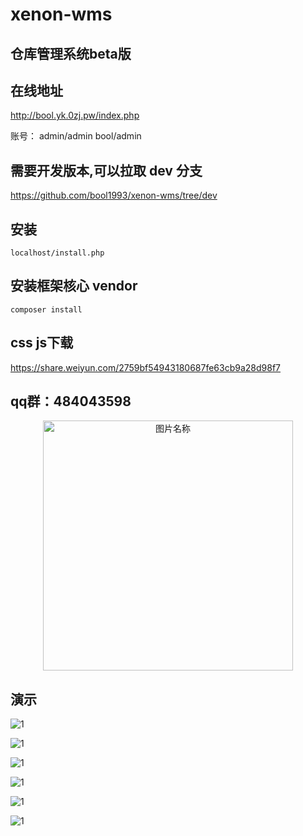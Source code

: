 # xenon-wms

## 仓库管理系统beta版


## 在线地址 

http://bool.yk.0zj.pw/index.php

账号： admin/admin   bool/admin


## 需要开发版本,可以拉取 dev 分支

https://github.com/bool1993/xenon-wms/tree/dev


## 安装
	
	localhost/install.php

## 安装框架核心 vendor

	composer install


## css js下载

https://share.weiyun.com/2759bf54943180687fe63cb9a28d98f7


## qq群：484043598

<div  align="center">    
  <img src="./demo/QQ图片20171230143517.jpg" width = "400" alt="图片名称" align=center />
</div>


## 演示

![1](./demo/20171229163116.png)

![1](./demo/20171229163127.png)

![1](./demo/20171229163140.png)

![1](./demo/20171229185301.png)

![1](./demo/20171230124816.png)

![1](./demo/20171230124819.png)



